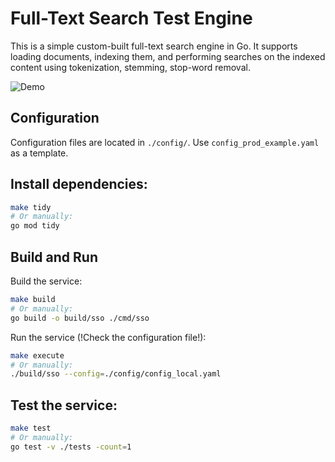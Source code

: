 # Full-Text Search Test Engine 

This is a simple custom-built full-text search engine in Go. It supports loading documents, indexing them, and performing searches on the indexed content using tokenization, stemming, stop-word removal.

![Demo](docs/demo.gif)

## Configuration
Configuration files are located in `./config/`. Use `config_prod_example.yaml` as a template. 

## Install dependencies:

```bash
make tidy
# Or manually:
go mod tidy
```

## Build and Run
Build the service:

```bash
make build
# Or manually:
go build -o build/sso ./cmd/sso
```

Run the service (!Check the configuration file!):

```bash
make execute
# Or manually:
./build/sso --config=./config/config_local.yaml
```

## Test the service:
```bash
make test
# Or manually:
go test -v ./tests -count=1
```

